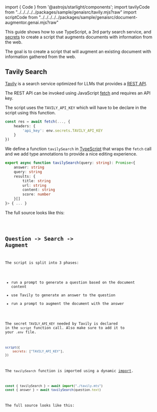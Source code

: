 import { Code } from '@astrojs/starlight/components';
import tavilyCode from "../../../../../packages/sample/genaisrc/tavily.mjs?raw"
import scriptCode from "../../../../../packages/sample/genaisrc/document-augmentor.genai.mjs?raw"


This guide shows how to use TypeScript, a 3rd party search service, and [secrets](/genaiscript/reference/scripts/secrets) to create
a script that augments documents with information from the web.

The goal is to create a script that will augment an existing document with information
gathered from the web.


## Tavily Search

[Tavily](https://tavily.com/) is a search service optimized for LLMs that provides a [REST API](https://docs.tavily.com/docs/tavily-api/rest_api).

The REST API can be invoked using JavaScript [fetch](https://developer.mozilla.org/en-US/docs/Web/API/Fetch_API/Using_Fetch)
and requires an API key.

The script uses the `TAVILY_API_KEY` which will have to be declare in the script using this function.

```ts "env.secrets.TAVILY_API_KEY"
const res = await fetch(..., {
    headers: {
        'api_key': env.secrets.TAVILY_API_KEY
    }
})
```

We define a function `tavilySearch` in [TypeScript](/genaiscript/reference/scripts/typescript) that wraps the `fetch` call and we add type annotations to provide 
a nice editing experience.

```ts
export async function tavilySearch(query: string): Promise<{
    answer: string
    query: string
    results: {
        title: string
        url: string
        content: string
        score: number
    }[]
}> { ... }
```

The full source looks like this:

<Code code={tavilyCode} wrap={true} lang="ts" title="tavily.mts" />

## Question -> Search -> Augment

The script is split into 3 phases:

- run a prompt to generate a question based on the document content
- use Tavily to generate an answer to the question
- run a prompt to augment the document with the answer

The secret `TAVILY_API_KEY` needed by Tavily is declared in the `script` function call.
Also make sure to add it to your `.env` file.

```js 'secrets: ["TAVILY_API_KEY"],'
script({
    secrets: ["TAVILY_API_KEY"],
})
```

The `tavilySearch` function is imported using a dynamic [import](/genaiscript/reference/scripts/imports).

```ts
const { tavilySearch } = await import("./tavily.mts")
const { answer } = await tavilySearch(question.text)
```

The full source looks like this:

<Code code={scriptCode} wrap={true} lang="ts" title="document-augmentor.genai.mts" />
